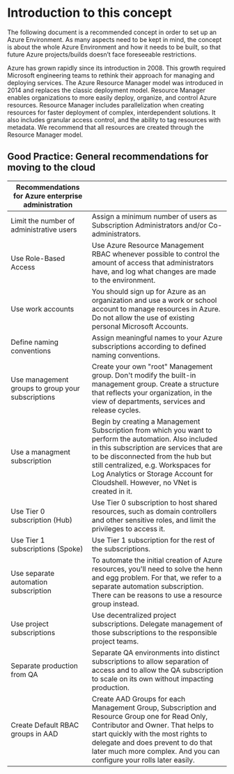# Introduction to this concept

The following document is a recommended concept in order to set up an Azure Environment. As many aspects need to be kept in mind, the concept is about the whole Azure Environment and how it needs to be built, so that future Azure projects/builds doesn’t face foreseeable restrictions.

Azure has grown rapidly since its introduction in 2008. This growth required Microsoft engineering teams to rethink their approach for managing and deploying services. The Azure Resource Manager model was introduced in 2014 and replaces the classic deployment model. Resource Manager enables organizations to more easily deploy, organize, and control Azure resources. Resource Manager includes parallelization when creating resources for faster deployment of complex, interdependent solutions. It also includes granular access control, and the ability to tag resources with metadata. We recommend that all resources are created through the Resource Manager model.

[recommendations]: # ( start )

## Good Practice: General recommendations for moving to the cloud

  | Recommendations for Azure enterprise administration |   |
  | --- | ---------- |
  | Limit the number of administrative users            | Assign a minimum number of users as Subscription Administrators and/or Co-administrators.                                                                                                                                                                                                                          |
  | Use Role-Based Access                               | Use Azure Resource Management RBAC whenever possible to control the amount of access that administrators have, and log what changes are made to the environment.                                                                                                                                                   |
  | Use work accounts                                   | You should sign up for Azure as an organization and use a work or school account to manage resources in Azure. Do not allow the use of existing personal Microsoft Accounts.                                                                                                                                       |
  | Define naming conventions                           | Assign meaningful names to your Azure subscriptions according to defined naming conventions.                                                                                                                                                                                                                       |
  | Use management groups to group your subscriptions   | Create your own "root" Management group. Don't modify the built-in management group. Create a structure that reflects your organization, in the view of departments, services and release cycles.                                                                                                                  |
  | Use a managment subscription                        | Begin by creating a Management Subscription from which you want to perform the automation. Also included in this subscription are services that are to be disconnected from the hub but still centralized, e.g. Workspaces for Log Analytics or Storage Account for Cloudshell. However, no VNet is created in it. |
  | Use Tier 0 subscription (Hub)                       | Use Tier 0 subscription to host shared resources, such as domain controllers and other sensitive roles, and limit the privileges to access it.                                                                                                                                                                     |
  | Use Tier 1 subscriptions (Spoke)                    | Use Tier 1 subscription for the rest of the subscriptions.                                                                                                                                                                                                                                                         |
  | Use separate automation subscription                | To automate the initial creation of Azure resources, you'll need to solve the henn and egg problem. For that, we refer to a separate automation subscription. There can be reasons to use a resource group instead.                                                                                                |
  | Use project subscriptions                           | Use decentralized project subscriptions. Delegate management of those subscriptions to the responsible project teams.                                                                                                                                                                                              |
  | Separate production from QA                         | Separate QA environments into distinct subscriptions to allow separation of access and to allow the QA subscription to scale on its own without impacting production.                                                                                                                                              |
  | Create Default RBAC groups in AAD                   | Create AAD Groups for each Management Group, Subscription and Resource Group one for Read Only, Contributor and Owner. That helps to start quickly with the most rights to delegate and does prevent to do that later much more complex. And you can configure your rolls later easily.                            |

[recommendations]: # ( end )
